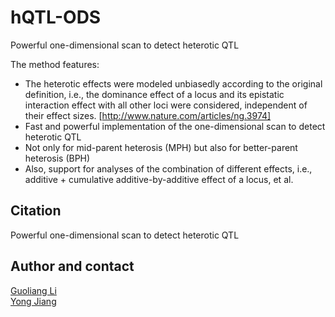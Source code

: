 # hQTL-ODS
Powerful one-dimensional scan to detect heterotic QTL

The method features:
- The heterotic effects were modeled unbiasedly according to the original definition, i.e., the dominance effect of a locus and its epistatic interaction effect with all other loci were considered, independent of their effect sizes. [http://www.nature.com/articles/ng.3974]
- Fast and powerful implementation of the one-dimensional scan to detect heterotic QTL
- Not only for mid-parent heterosis (MPH) but also for better-parent heterosis (BPH)
- Also, support for analyses of the combination of different effects, i.e., additive + cumulative additive-by-additive effect of a locus, et al.


## Citation
Powerful one-dimensional scan to detect heterotic QTL

## Author and contact
[Guoliang Li](lig@ipk-gatersleben.de)   
[Yong Jiang](yong@ipk-gatersleben.de)
